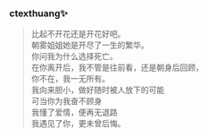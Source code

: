 ### ctexthuang✨ 

>比起不开花还是开花好吧。  
>朝雾姐姐她是开尽了一生的繁华。  
>你问我为什么选择死亡。  
>在你离开后，我不管是往前看，还是朝身后回顾，  
>你不在，我一无所有。  
>我向来胆小，做好随时被人放下的可能  
>可当你为我奋不顾身  
>我懂了爱情，便再无退路  
>我遇见了你，更未曾后悔。  

<!--
**ctexthuang/ctexthuang** is a ✨ _special_ ✨ repository because its `README.md` (this file) appears on your GitHub profile.

Here are some ideas to get you started:

- 🔭 I’m currently working on ...
- 🌱 I’m currently learning ...
- 👯 I’m looking to collaborate on ...
- 🤔 I’m looking for help with ...
- 💬 Ask me about ...
- 📫 How to reach me: ...
- 😄 Pronouns: ...
- ⚡ Fun fact: ...
-->
